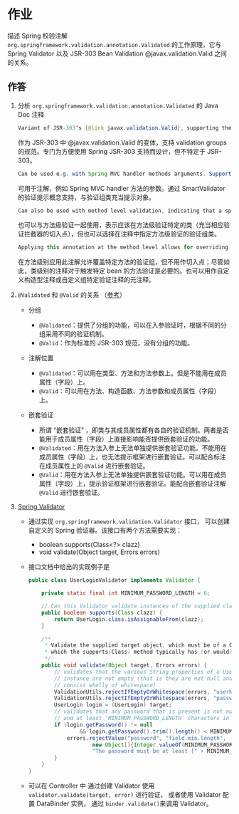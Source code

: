 # 作业

描述 Spring 校验注解 `org.springframework.validation.annotation.Validated` 的工作原理，它与 Spring Validator 以及 JSR-303 Bean Validation @javax.validation.Valid 之间的关系。

## 作答

1. 分析 `org.springframework.validation.annotation.Validated` 的 Java Doc 注释

    ```java
    Variant of JSR-303's {@link javax.validation.Valid}, supporting the specification of validation groups. Designed for convenient use with Spring's JSR-303 support but not JSR-303 specific.
    ```

    作为 JSR-303 中 @javax.validation.Valid 的变体，支持 validation groups 的规范。专门为方便使用 Spring JSR-303 支持而设计，但不特定于 JSR-303。

    ```java
    Can be used e.g. with Spring MVC handler methods arguments. Supported through {@link org.springframework.validation.SmartValidator}'s validation hint concept, with validation group classes acting as hint objects.
    ```

    可用于注解，例如 Spring MVC handler 方法的参数。通过 SmartValidator 的验证提示概念支持，与验证组类充当提示对象。

    ```java
    Can also be used with method level validation, indicating that a specific class is supposed to be validated at the method level (acting as a pointcut for the corresponding validation interceptor), but also optionally specifying the validation groups for method-level validation in the annotated class. 
    ```

    也可以与方法级验证一起使用，表示应该在方法级验证特定的类（充当相应验证拦截器的切入点），但也可以选择在注释中指定方法级验证的验证组类。

    ```java
    Applying this annotation at the method level allows for overriding the validation groups for a specific method but does not serve as a pointcut; a class-level annotation is nevertheless necessary to trigger method validation for a specific bean to begin with. Can also be used as a meta-annotation on a custom stereotype annotation or a custom group-specific validated annotation.
    ```

    在方法级别应用此注解允许覆盖特定方法的验证组，但不用作切入点；尽管如此，类级别的注释对于触发特定 bean 的方法验证是必要的。也可以用作自定义构造型注释或自定义组特定验证注释的元注释。

2. `@Validated` 和 `@Valid` 的关系 （[参考](https://blog.csdn.net/qq_27680317/article/details/79970590)）

    * 分组
        * `@Validated`：提供了分组的功能，可以在入参验证时，根据不同的分组采用不同的验证机制。
        * `@Valid`：作为标准的 JSR-303 规范，没有分组的功能。

    * 注解位置
        * `@Validated`：可以用在类型、方法和方法参数上。但是不能用在成员属性（字段）上。
        * `@Valid`：可以用在方法、构造函数、方法参数和成员属性（字段）上。

    * 嵌套验证
        * 所谓 “嵌套验证” ，即类与其成员属性都有各自的验证机制。两者是否能用于成员属性（字段）上直接影响能否提供嵌套验证的功能。
        * `@Validated`：用在方法入参上无法单独提供嵌套验证功能。不能用在成员属性（字段）上，也无法提示框架进行嵌套验证。可以配合标注在成员属性上的 `@Valid` 进行嵌套验证。
        * `@Valid`：用在方法入参上无法单独提供嵌套验证功能。可以用在成员属性（字段）上，提示验证框架进行嵌套验证。能配合嵌套验证注解 `@Valid` 进行嵌套验证。

3. [Spring Validator](https://docs.spring.io/spring-framework/docs/current/javadoc-api/org/springframework/validation/Validator.html)
    * 通过实现 `org.springframework.validation.Validator` 接口， 可以创建自定义的 Spring 验证器。该接口有两个方法需要实现：
        * boolean supports(Class<?> clazz)
        * void validate(Object target, Errors errors)

    * 接口文档中给出的实现例子是

        ```java
        public class UserLoginValidator implements Validator {

            private static final int MINIMUM_PASSWORD_LENGTH = 6;

            // Can this Validator validate instances of the supplied clazz?
            public boolean supports(Class clazz) {
                return UserLogin.class.isAssignableFrom(clazz);
            }

            /**
             * Validate the supplied target object, which must be of a Class for 
             * which the supports(Class) method typically has (or would) return true.
             */
            public void validate(Object target, Errors errors) {
                // validates that the various String properties of a UserLogin
                // instance are not empty (that is they are not null and do not
                // consist wholly of whitespace)
                ValidationUtils.rejectIfEmptyOrWhitespace(errors, "userName", "field.required");
                ValidationUtils.rejectIfEmptyOrWhitespace(errors, "password", "field.required");
                UserLogin login = (UserLogin) target;
                // validates that any password that is present is not null
                // and at least 'MINIMUM_PASSWORD_LENGTH' characters in length. 
                if (login.getPassword() != null
                        && login.getPassword().trim().length() < MINIMUM_PASSWORD_LENGTH) {
                    errors.rejectValue("password", "field.min.length",
                            new Object[]{Integer.valueOf(MINIMUM_PASSWORD_LENGTH)},
                            "The password must be at least [" + MINIMUM_PASSWORD_LENGTH + "] characters in length.");
                }
            }
        }
        ```

    * 可以在 Controller 中 通过创建 Validator 使用 `validator.validate(target, error)` 进行验证， 或者使用 Validator 配置 DataBinder 实例， 通过 `binder.validate()`来调用 Validator。
